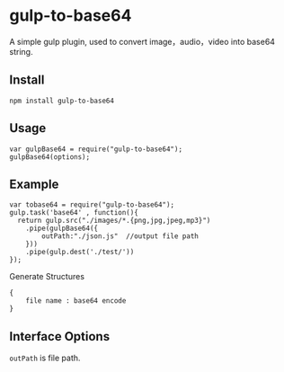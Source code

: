 # gulp-to-base64

A simple gulp plugin, used to convert image，audio，video into base64 string.

## Install

    npm install gulp-to-base64

## Usage

    var gulpBase64 = require("gulp-to-base64");
    gulpBase64(options);

## Example

    var tobase64 = require("gulp-to-base64");
    gulp.task('base64' , function(){
      return gulp.src("./images/*.{png,jpg,jpeg,mp3}")
		.pipe(gulpBase64({
			outPath:"./json.js"  //output file path
		}))
		.pipe(gulp.dest('./test/'))
    });

Generate Structures

	{
		file name : base64 encode
	}

## Interface Options


`outPath` is file path.

